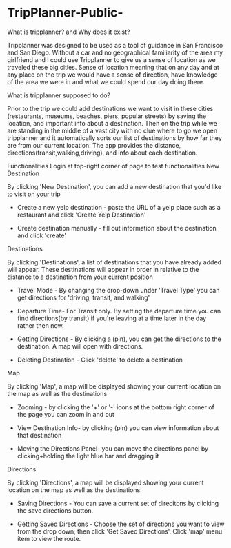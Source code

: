 # TripPlanner-Public-



What is tripplanner? and Why does it exist?

  Tripplanner was designed to be used as a tool of guidance in San Francisco and San Diego. Without a car and 
  no geographical familiarity of the area my girlfriend and I could use Tripplanner to give us a sense of location 
  as we traveled these big cities. Sense of location meaning that on any day and at any place on the trip we would 
  have a sense of direction, have knowledge of the area we were in and what we could spend our day doing there.


What is tripplanner supposed to do?

  Prior to the trip we could add destinations we want to visit in these cities (restaurants, museums, beaches, 
  piers, popular streets) by saving the location, and important info about a destination. Then on the trip 
  while we are standing in the middle of a vast city with no clue where to go we open tripplanner and it automatically
  sorts our list of destinations by how far they are from our current location. The app provides the distance, 
  directions(transit,walking,driving), and info about each destination.


Functionalities Login at top-right corner of page to test functionalities
New Destination

By clicking 'New Destination', you can add a new destination that you'd like to visit on your trip

* Create a new yelp destination - paste the URL of a yelp place such as a restaurant and click 'Create Yelp Destination'

* Create destination manually - fill out information about the destination and click 'create'

Destinations

By clicking 'Destinations', a list of destinations that you have already added will appear. These destinations will appear in order in relative to the distance to a destination from your current position

* Travel Mode - By changing the drop-down under 'Travel Type' you can get directions for 'driving, transit, and walking'

* Departure Time- For Transit only. By setting the departure time you can find directions(by transit) if you're leaving at a time later in the day rather then now.

* Getting Directions - By clicking a (pin), you can get the directions to the destination. A map will open with directions.

* Deleting Destination - Click 'delete' to delete a destination

Map

By clicking 'Map', a map will be displayed showing your current location on the map as well as the destinations

* Zooming - by clicking the '+' or '-' icons at the bottom right corner of the page you can zoom in and out

* View Destination Info- by clicking (pin) you can view information about that destination

* Moving the Directions Panel- you can move the directions panel by clicking+holding the light blue bar and dragging it

Directions

By clicking 'Directions', a map will be displayed showing your current location on the map as well as the destinations.

* Saving Directions - You can save a current set of direcitons by clicking the save directions button.

* Getting Saved Directions - Choose the set of directions you want to view from the drop down, then click 'Get Saved Directions'. Click 'map' menu item to view the route.

